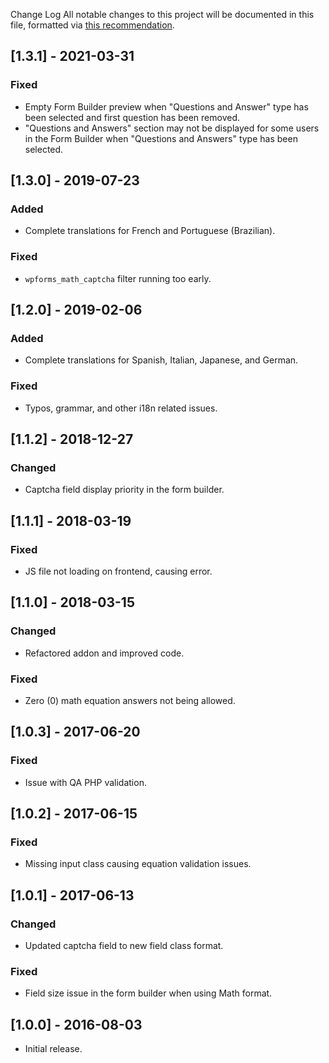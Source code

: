 Change Log
All notable changes to this project will be documented in this file, formatted via [this recommendation](http://keepachangelog.com/).

## [1.3.1] - 2021-03-31
### Fixed
- Empty Form Builder preview when "Questions and Answer" type has been selected and first question has been removed.
- "Questions and Answers" section may not be displayed for some users in the Form Builder when "Questions and Answers" type has been selected.

## [1.3.0] - 2019-07-23
### Added
- Complete translations for French and Portuguese (Brazilian).

### Fixed
- `wpforms_math_captcha` filter running too early.

## [1.2.0] - 2019-02-06
### Added
- Complete translations for Spanish, Italian, Japanese, and German.

### Fixed
- Typos, grammar, and other i18n related issues.

## [1.1.2] - 2018-12-27
### Changed
- Captcha field display priority in the form builder.

## [1.1.1] - 2018-03-19
### Fixed
- JS file not loading on frontend, causing error.

## [1.1.0] - 2018-03-15
### Changed
- Refactored addon and improved code.

### Fixed
- Zero (0) math equation answers not being allowed.

## [1.0.3] - 2017-06-20
### Fixed
- Issue with QA PHP validation.

## [1.0.2] - 2017-06-15
### Fixed
- Missing input class causing equation validation issues.

## [1.0.1] - 2017-06-13
### Changed
- Updated captcha field to new field class format.

### Fixed
- Field size issue in the form builder when using Math format.

## [1.0.0] - 2016-08-03
- Initial release.
